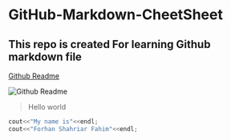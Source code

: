 # GitHub-Markdown-CheetSheet
## This repo is created For learning Github markdown file 

[Github Readme](https://cdn.bulldogjob.com/system/readables/covers/000/001/455/original/8-10-2018.png "Readme")

![Github Readme](https://cdn.bulldogjob.com/system/readables/covers/000/001/455/original/8-10-2018.png "Readme")
> Hello world 

```c++
cout<<"My name is"<<endl;
cout<<"Forhan Shahriar Fahim"<<endl;
```
